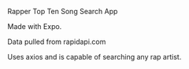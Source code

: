 Rapper Top Ten Song Search App

Made with Expo.

Data pulled from rapidapi.com

Uses axios and is capable of searching any rap artist.
